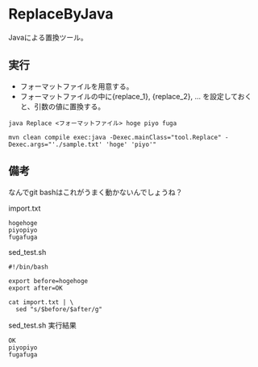 # ReplaceByJava

Javaによる置換ツール。

## 実行

- フォーマットファイルを用意する。
- フォーマットファイルの中に{replace_1}, {replace_2}, ... を設定しておくと、引数の値に置換する。

```
java Replace <フォーマットファイル> hoge piyo fuga
```

```
mvn clean compile exec:java -Dexec.mainClass="tool.Replace" -Dexec.args="'./sample.txt' 'hoge' 'piyo'"
```

## 備考

なんでgit bashはこれがうまく動かないんでしょうね？

import.txt
```
hogehoge
piyopiyo
fugafuga
```

sed_test.sh
```
#!/bin/bash

export before=hogehoge
export after=OK

cat import.txt | \
  sed "s/$before/$after/g"
```

sed_test.sh 実行結果
```
OK
piyopiyo
fugafuga
```
